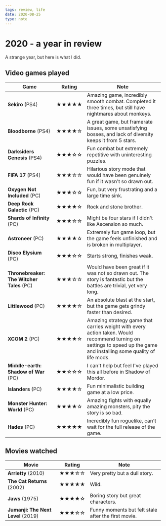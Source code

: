 ```yaml
---
tags: review, life
date: 2020-08-25
type: note
---
```


# 2020 - a year in review

A strange year, but here is what I did.

## Video games played

| Game | Rating | Note |
|------|---------|------|
| **Sekiro** (PS4) | ★★★★★ | Amazing game, incredibly smooth combat. Completed it three times, but still have nightmares about monkeys. |
| **Bloodborne** (PS4) | ★★★★☆ | A great game, but framerate issues, some unsatisfying bosses, and lack of diversity keeps it from 5 stars. |
| **Darksiders Genesis** (PS4) | ★★★☆☆ | Fun combat but extremely repetitive with uninteresting puzzles. |
| **FIFA 17** (PS4) | ★★★☆☆ | Hilarious story mode that would have been genuinely fun if it wasn't so drawn out. |
| **Oxygen Not Included** (PC) | ★★★☆☆ | Fun, but very frustrating and a large time sink. |
| **Deep Rock Galactic** (PC) | ★★★★☆ | Rock and stone brother. |
| **Shards of Infinity** (PC) | ★★★☆☆ | Might be four stars if I didn't like Ascension so much. |
| **Astroneer** (PC) | ★★★★☆ | Extremely fun game loop, but the game feels unfinished and is broken in multiplayer. |
| **Disco Elysium** (PC) | ★★★☆☆ | Starts strong, finishes weak. |
| **Thronebreaker: The Witcher Tales** (PC) | ★★★☆☆ | Would have been great if it was not so drawn out. The story is fantastic but the battles are trivial, yet very long. |
| **Littlewood** (PC) | ★★★★☆ | An absolute blast at the start, but the game gets grindy faster than desired. |
| **XCOM 2** (PC) | ★★★★☆ | Amazing strategy game that carries weight with every action taken. Would recommend turning on settings to speed up the game and installing some quality of life mods. |
| **Middle-earth: Shadow of War** (PC) | ★★☆☆☆ | I can't help but feel I've played this all before in Shadow of Mordor. |
| **Islanders** (PC) | ★★★★☆ | Fun minimalistic building game at a low price. |
| **Monster Hunter: World** (PC) | ★★★★☆ | Amazing fights with equally amazing monsters, pity the story is so bad. |
| **Hades** (PC) | ★★★★★ | Incredibly fun roguelike, can't wait for the full release of the game. |

## Movies watched

| Movie | Rating | Note |
|-------|---------|------|
| **Arrietty** (2010) | ★★★☆☆ | Very pretty but a dull story. |
| **The Cat Returns** (2002) | ★★★★★ | Wild. |
| **Jaws** (1975) | ★★★★☆ | Boring story but great characters. |
| **Jumanji: The Next Level** (2019) | ★★★☆☆ | Funny moments but felt stale after the first movie. |
